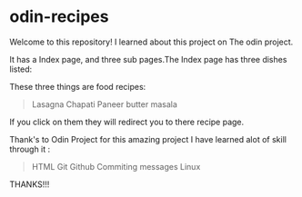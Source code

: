 # odin-recipes
Welcome to this repository!
I learned about this project on The odin project.

It has a Index page, and three sub pages.The Index page has three dishes listed:

These three things are food recipes:
>Lasagna 
>Chapati
>Paneer butter masala

If you click on them they will redirect you to there recipe page.

Thank's to Odin Project for this amazing project
I have learned alot of skill through it :
>HTML
>Git 
>Github
>Commiting messages
>Linux

THANKS!!!